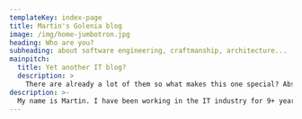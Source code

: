 ```yaml
---
templateKey: index-page
title: Martin's Golenia blog
image: /img/home-jumbotron.jpg
heading: Who are you?
subheading: about software engineering, craftmanship, architecture...
mainpitch:
  title: Yet another IT blog?
  description: >
    There are already a lot of them so what makes this one special? Absolutely nothing! And that is just fine. I believe that every person has something important to say. I speak on my behalf on this blog, feel free to quote, love or hate. I write about programming, architecture, infrastructure and organisational things. 
description: >-
  My name is Martin. I have been working in the IT industry for 9+ years now. It's been a quite fun and hard ride. in 2020 I've decided to start sharing with others - there were to many things that I have been keeping for myself, to much wories, to much silent disagreements to on what's going on in the IT nowadays. Time to step up!
---
```

